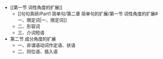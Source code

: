 - [[第一节 词性角度的扩展]]
	- [[句句真研/Part1 简单句/第二章 简单句的扩展/第一节 词性角度的扩展#一、限定词|一、限定词]]
	- 二、形容词
	- 三、介词短语
- 第二节 成分角度的扩展
	- 一、非谓语动词作定语、状语
	- 二、同位语、插入语
